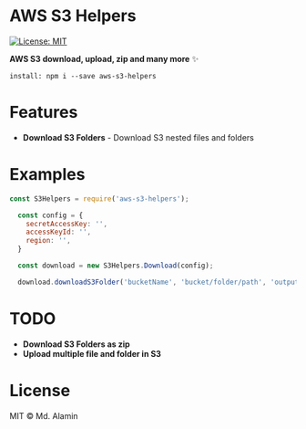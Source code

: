 # AWS S3 Helpers
[![License: MIT](https://img.shields.io/badge/License-MIT-blue.svg)](https://opensource.org/licenses/MIT)


**AWS S3 download, upload, zip and many more** ✨

```install: npm i --save aws-s3-helpers ```

# Features

* **Download S3 Folders** - Download S3 nested files and folders 

# Examples
```js
const S3Helpers = require('aws-s3-helpers');

  const config = {
    secretAccessKey: '',
    accessKeyId: '',
    region: '',
  }

  const download = new S3Helpers.Download(config);

  download.downloadS3Folder('bucketName', 'bucket/folder/path', 'outputDir');
```

# TODO
* **Download S3 Folders as zip**
* **Upload multiple file and folder in S3**

# License

MIT © Md. Alamin
